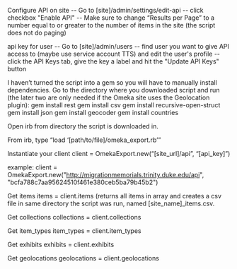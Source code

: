 Configure API on site 
 	-- Go to [site]/admin/settings/edit-api
	-- click checkbox "Enable API"
	-- Make sure to change “Results per Page” to a number equal to or greater to the number of items in the site (the script does not do paging)

api key for user
	-- Go to [site]/admin/users
	-- find user you want to give API access to (maybe use service account TTS) and edit the user's profile
	-- click the API Keys tab, give the key a label and hit the "Update API Keys" button

I haven’t turned the script into a gem so you will have to manually install dependencies. Go to the directory where you downloaded script and run (the later two are only needed if the Omeka site uses the Geolocation plugin):
	gem install rest
	gem install csv
	gem install recursive-open-struct
	gem install json
	gem install geocoder
	gem install countries

Open irb from directory the script is downloaded in.

From irb, type “load ‘[path/to/file]/omeka_export.rb’”

Instantiate your client
client = OmekaExport.new(“[site_url]/api”, “[api_key]”) 

example: client = OmekaExport.new("http://migrationmemorials.trinity.duke.edu/api", "bcfa788c7aa95624510f461e380ceb5ba79b45b2")

Get items
items = client.items
(returns all items in array and creates a csv file in same directory the script was run, named [site_name]_items.csv.

Get collections
collections = client.collections

Get item_types
item_types = client.item_types

Get exhibits
exhibits = client.exhibits

Get geolocations
geolocations = client.geolocations
